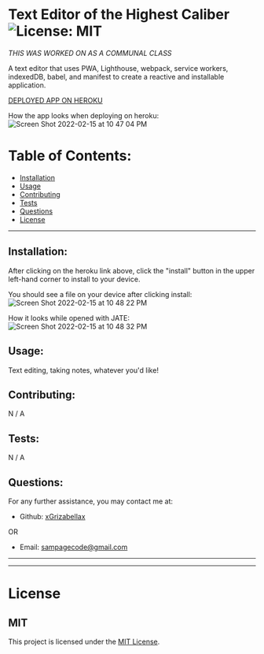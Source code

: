 # Text Editor of the Highest Caliber ![License: MIT](<https://img.shields.io/badge/License-MIT-yellow.svg>)

  *THIS WAS WORKED ON AS A COMMUNAL CLASS*

  A text editor that uses PWA, Lighthouse, webpack, service workers, indexedDB, babel, and manifest to create a reactive and installable application.
  
   [DEPLOYED APP ON HEROKU](<https://rampage-text-editor.herokuapp.com/>)
  
 How the app looks when deploying on heroku:
![Screen Shot 2022-02-15 at 10 47 04 PM](https://user-images.githubusercontent.com/88065363/154198277-1039e107-6f47-4610-a4e6-a86b445d53d8.png)

  # Table of Contents:
  * [Installation](#installation)
  * [Usage](#usage)
  * [Contributing](#contributing)
  * [Tests](#tests)
  * [Questions](#questions)
  * [License](#license)

---

  ## Installation:
  After clicking on the heroku link above, click the "install" button in the upper left-hand corner to install to your device.
  
  You should see a file on your device after clicking install:
  ![Screen Shot 2022-02-15 at 10 48 22 PM](https://user-images.githubusercontent.com/88065363/154198717-d4288e26-6826-4f26-9f3f-91d36fe2c4f0.png)
  
  How it looks while opened with JATE:
  ![Screen Shot 2022-02-15 at 10 48 32 PM](https://user-images.githubusercontent.com/88065363/154198809-6ab539b0-8bcf-47f4-b3db-934173c4b2ff.png)


  ## Usage:
  Text editing, taking notes, whatever you'd like!

  ## Contributing:
  N / A

  ## Tests:
  N / A

  ## Questions:
  For any further assistance, you may contact me at:

  * Github: [xGrizabellax](<https://github.com/xGrizabellax>)

  OR

  * Email: sampagecode@gmail.com

  ---
  ___

# License
  ## MIT
  This project is licensed under the [MIT License](https://opensource.org/licenses/MIT).










